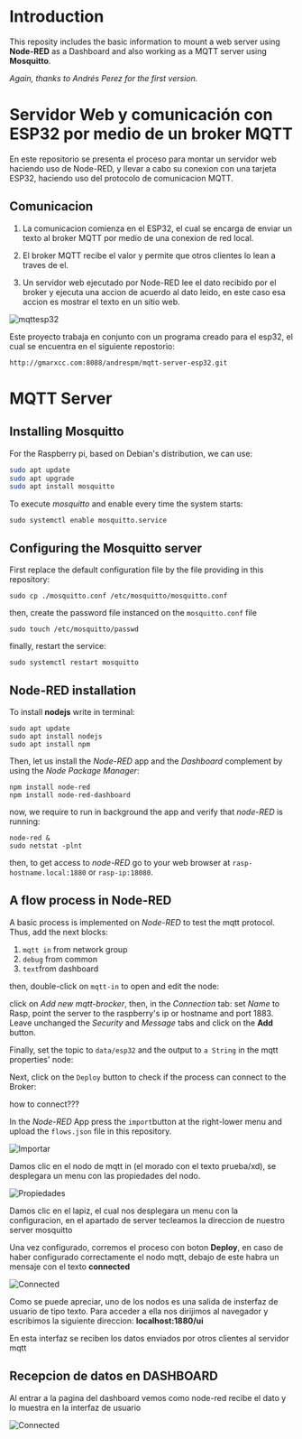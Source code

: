 # Introduction
This reposity includes the basic information to mount a web server using **Node-RED** as a Dashboard and also working as a MQTT server using **Mosquitto**.

*Again, thanks to Andrés Perez for the first version.*

# Servidor Web y comunicación con ESP32 por medio de un broker MQTT

En este repositorio se presenta el proceso para montar un servidor web haciendo uso de Node-RED, y llevar a cabo su conexion con una tarjeta ESP32, haciendo uso del protocolo de comunicacion MQTT.

## Comunicacion

1. La comunicacion comienza en el ESP32, el cual se encarga de enviar un texto al broker MQTT por medio de una conexion de red local.

2. El broker MQTT recibe el valor y permite que otros clientes lo lean a traves de el.

3. Un servidor web ejecutado por Node-RED lee el dato recibido por el broker y ejecuta una accion de acuerdo al dato leido, en este caso esa accion es mostrar el texto en un sitio web.

![mqttesp32](./Imagenes/mqttesp32.PNG)

Este proyecto trabaja en conjunto con un programa creado para el esp32, el cual se encuentra en el siguiente repostorio:

    http://gmarxcc.com:8088/andrespm/mqtt-server-esp32.git

# MQTT Server	

## Installing Mosquitto

For the Raspberry pi, based on Debian's distribution, we can use:

```bash
sudo apt update
sudo apt upgrade
sudo apt install mosquitto
```

To execute *mosquitto* and enable every time the system starts:

```
sudo systemctl enable mosquitto.service
```

## Configuring the Mosquitto server

First replace the default configuration file by the file providing in this repository:

```
sudo cp ./mosquitto.conf /etc/mosquitto/mosquitto.conf
```
then, create the password file instanced on the `mosquitto.conf` file

```
sudo touch /etc/mosquitto/passwd
```
finally, restart the service:

    sudo systemctl restart mosquitto

## Node-RED installation
To install **nodejs** write in terminal:
```
sudo apt update
sudo apt install nodejs
sudo apt install npm
```

Then, let us install the *Node-RED* app and the *Dashboard* complement by using the *Node Package Manager*:

```
npm install node-red
npm install node-red-dashboard
```

now, we require to run in background the app and verify that *node-RED* is running:
```
node-red &
sudo netstat -plnt
```
then, to get access to *node-RED* go to your web browser at `rasp-hostname.local:1880` or `rasp-ip:18080`.


## A flow process in Node-RED
A basic process is implemented on *Node-RED* to test the mqtt protocol. Thus, add the next blocks:

1. `mqtt in` from network group
2. `debug` from common
3. `text`from dashboard

then, double-click on `mqtt-in` to open and edit the node:
![]()

click on *Add new mqtt-brocker*, then, in the *Connection* tab: set *Name* to Rasp, point the server to the raspberry's ip or hostname and port 1883. Leave unchanged the *Security* and *Message* tabs and click on the **Add** button. 



Finally, set the topic to `data/esp32` and the output to `a String` in the mqtt properties' node:

Next, click on the `Deploy` button to check if the process can connect to the Broker:
 



how  to connect???


In the *Node-RED* App press the `import`button at the right-lower menu and upload the `flows.json` file in this repository. 


![Importar](./Imagenes/Import_Node_Red.png)

Damos clic en el nodo de mqtt in (el morado con el texto prueba/xd), se desplegara un menu con las propiedades del nodo.

![Propiedades](./Imagenes/Prop_node.png)

Damos clic en el lapiz, el cual nos desplegara un menu con la configuracion, en el apartado de server tecleamos la direccion de nuestro server mosquitto

Una vez configurado, corremos el proceso con boton **Deploy**, en caso de haber configurado correctamente el nodo mqtt, debajo de este habra un mensaje con el texto **connected**

![Connected](./Imagenes/Connected.png)

Como se puede apreciar, uno de los nodos es una salida de insterfaz de usuario de tipo texto. Para acceder a ella nos dirijimos al navegador y escribimos la siguiente direccion: **localhost:1880/ui**

En esta interfaz se reciben los datos enviados por otros clientes al servidor mqtt

## Recepcion de datos en DASHBOARD

Al entrar a la pagina del dashboard vemos como node-red recibe el dato y lo muestra en la interfaz de usuario

![Connected](./Imagenes/Resultado.png)

